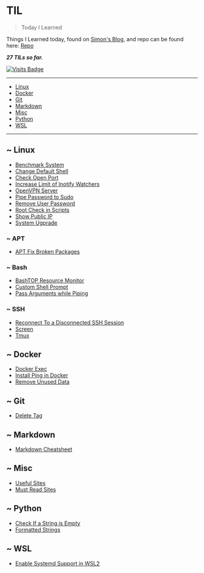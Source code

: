 # TIL

> Today I Learned

Things I Learned today, found on [Simon's Blog](https://simonwillison.net/2020/Apr/20/self-rewriting-readme/), and repo can be found here: [Repo](https://github.com/jbranchaud/til)

**_27 TILs so far._**

[![Visits Badge](https://badges.pufler.dev/visits/crazyuploader/TIL)](https://badges.pufler.dev)

---

- [Linux](#-linux)
- [Docker](#-docker)
- [Git](#-git)
- [Markdown](#-markdown)
- [Misc](#-misc)
- [Python](#-python)
- [WSL](#-wsl)

---

## ~ Linux

- [Benchmark System](linux/benchmark-system.md)
- [Change Default Shell](linux/change-default-shell.md)
- [Check Open Port](linux/check-open-port.md)
- [Increase Limit of Inotify Watchers](linux/increase-limit-of-inotify-watchers.md)
- [OpenVPN Server](linux/openvpn-server.md)
- [Pipe Password to Sudo](linux/pipe-password-to-sudo.md)
- [Remove User Password](linux/remove-user-password.md)
- [Root Check in Scripts](linux/root-check.md)
- [Show Public IP](linux/show-public-ip.md)
- [System Ugprade](linux/system-upgrade.md)

### ~ APT

- [APT Fix Broken Packages](linux/apt/apt-fix-broken-packages.md)

### ~ Bash

- [BashTOP Resource Monitor](linux/bash/bashtop-resource-monitor.md)
- [Custom Shell Prompt](linux/bash/custom-shell-prompt.md)
- [Pass Arguments while Piping](linux/bash/pass-arguments-while-piping.md)

### ~ SSH

- [Reconnect To a Disconnected SSH Session](linux/ssh/reconnect-to-a-disconnected-ssh-session.md)
- [Screen](linux/ssh/screen.md)
- [Tmux](linux/ssh/tmux.md)

## ~ Docker

- [Docker Exec](docker/docker-exec.md)
- [Install Ping in Docker](docker/install-ping-in-docker.md)
- [Remove Unused Data](docker/remove-unused-data.md)

## ~ Git

- [Delete Tag](git/delete-tag.md)

## ~ Markdown

- [Markdown Cheatsheet](markdown/markdown-cheatsheet.md)

## ~ Misc

- [Useful Sites](misc/useful-sites.md)
- [Must Read Sites](misc/must-read-sites.md)

## ~ Python

- [Check If a String is Empty](python/check-if-a-string-is-empty.md)
- [Formatted Strings](python/formatted-strings.md)

## ~ WSL

- [Enable Systemd Support in WSL2](wsl/enable-systemd-support-in-wsl2.md)
